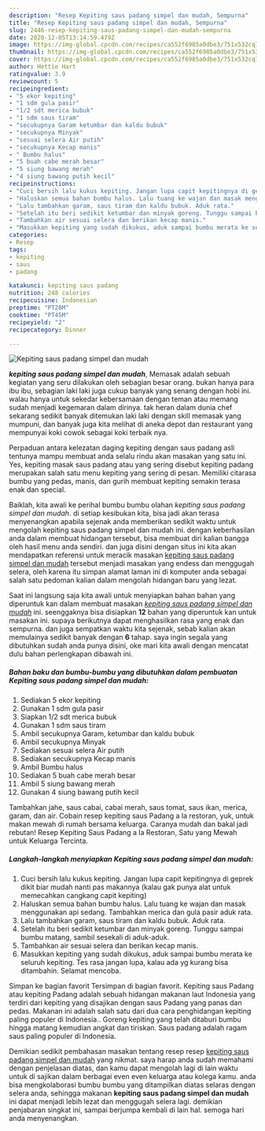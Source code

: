 ```yaml
---
description: "Resep Kepiting saus padang simpel dan mudah, Sempurna"
title: "Resep Kepiting saus padang simpel dan mudah, Sempurna"
slug: 2446-resep-kepiting-saus-padang-simpel-dan-mudah-sempurna
date: 2020-12-05T13:14:59.479Z
image: https://img-global.cpcdn.com/recipes/ca552f6985a0dbe3/751x532cq70/kepiting-saus-padang-simpel-dan-mudah-foto-resep-utama.jpg
thumbnail: https://img-global.cpcdn.com/recipes/ca552f6985a0dbe3/751x532cq70/kepiting-saus-padang-simpel-dan-mudah-foto-resep-utama.jpg
cover: https://img-global.cpcdn.com/recipes/ca552f6985a0dbe3/751x532cq70/kepiting-saus-padang-simpel-dan-mudah-foto-resep-utama.jpg
author: Hettie Hart
ratingvalue: 3.9
reviewcount: 5
recipeingredient:
- "5 ekor kepiting"
- "1 sdm gula pasir"
- "1/2 sdt merica bubuk"
- "1 sdm saus tiram"
- "secukupnya Garam ketumbar dan kaldu bubuk"
- "secukupnya Minyak"
- "sesuai selera Air putih"
- "secukupnya Kecap manis"
- " Bumbu halus"
- "5 buah cabe merah besar"
- "5 siung bawang merah"
- "4 siung bawang putih kecil"
recipeinstructions:
- "Cuci bersih lalu kukus kepiting. Jangan lupa capit kepitingnya di geprek dikit biar mudah nanti pas makannya (kalau gak punya alat untuk memecahkan cangkang capit kepiting)"
- "Haluskan semua bahan bumbu halus. Lalu tuang ke wajan dan masak menggunakan api sedang. Tambahkan merica dan gula pasir aduk rata."
- "Lalu tambahkan garam, saus tiram dan kaldu bubuk. Aduk rata."
- "Setelah itu beri sedikit ketumbar dan minyak goreng. Tunggu sampai bumbu matang, sambil sesekali di aduk-aduk."
- "Tambahkan air sesuai selera dan berikan kecap manis."
- "Masukkan kepiting yang sudah dikukus, aduk sampai bumbu merata ke seluruh kepiting. Tes rasa jangan lupa, kalau ada yg kurang bisa ditambahin. Selamat mencoba."
categories:
- Resep
tags:
- kepiting
- saus
- padang

katakunci: kepiting saus padang 
nutrition: 248 calories
recipecuisine: Indonesian
preptime: "PT28M"
cooktime: "PT45M"
recipeyield: "2"
recipecategory: Dinner

---
```



![Kepiting saus padang simpel dan mudah](https://img-global.cpcdn.com/recipes/ca552f6985a0dbe3/751x532cq70/kepiting-saus-padang-simpel-dan-mudah-foto-resep-utama.jpg)

<b><i>kepiting saus padang simpel dan mudah</i></b>, Memasak adalah sebuah kegiatan yang seru dilakukan oleh sebagian besar orang. bukan hanya para ibu ibu, sebagian laki laki juga cukup banyak yang senang dengan hobi ini. walau hanya untuk sekedar kebersamaan dengan teman atau memang sudah menjadi kegemaran dalam dirinya. tak heran dalam dunia chef sekarang sedikit banyak ditemukan laki laki dengan skill memasak yang mumpuni, dan banyak juga kita melihat di aneka depot dan restaurant yang mempunyai koki cowok sebagai koki terbaik nya.

Perpaduan antara kelezatan daging kepiting dengan saus padang asli tentunya mampu membuat anda selalu rindu akan masakan yang satu ini. Yes, kepiting masak saus padang atau yang sering disebut kepiting padang merupakan salah satu menu kepiting yang sering di pesan. Memiliki citarasa bumbu yang pedas, manis, dan gurih membuat kepiting semakin terasa enak dan special.

Baiklah, kita awali ke perihal bumbu bumbu olahan <i>kepiting saus padang simpel dan mudah</i>. di setiap kesibukan kita, bisa jadi akan terasa menyenangkan apabila sejenak anda memberikan sedikit waktu untuk mengolah kepiting saus padang simpel dan mudah ini. dengan keberhasilan anda dalam membuat hidangan tersebut, bisa membuat diri kalian bangga oleh hasil menu anda sendiri. dan juga disini dengan situs ini kita akan mendapatkan referensi untuk meracik masakan <u>kepiting saus padang simpel dan mudah</u> tersebut menjadi masakan yang endess dan menggugah selera, oleh karena itu simpan alamat laman ini di komputer anda sebagai salah satu pedoman kalian dalam mengolah hidangan baru yang lezat.


Saat ini langsung saja kita awali untuk menyiapkan bahan bahan yang diperuntuk kan dalam membuat masakan <u><i>kepiting saus padang simpel dan mudah</i></u> ini. seenggaknya bisa disiapkan <b>12</b> bahan yang diperuntuk kan untuk masakan ini. supaya berikutnya dapat menghasilkan rasa yang enak dan sempurna. dan juga sempatkan waktu kita sejenak, sebab kalian akan memulainya sedikit banyak dengan <b>6</b> tahap. saya ingin segala yang dibutuhkan sudah anda punya disini, oke mari kita awali dengan mencatat dulu bahan perlengkapan dibawah ini.

<!--inarticleads1-->

##### Bahan baku dan bumbu-bumbu yang dibutuhkan dalam pembuatan Kepiting saus padang simpel dan mudah:

1. Sediakan 5 ekor kepiting
1. Gunakan 1 sdm gula pasir
1. Siapkan 1/2 sdt merica bubuk
1. Gunakan 1 sdm saus tiram
1. Ambil secukupnya Garam, ketumbar dan kaldu bubuk
1. Ambil secukupnya Minyak
1. Sediakan sesuai selera Air putih
1. Sediakan secukupnya Kecap manis
1. Ambil  Bumbu halus
1. Sediakan 5 buah cabe merah besar
1. Ambil 5 siung bawang merah
1. Gunakan 4 siung bawang putih kecil


Tambahkan jahe, saus cabai, cabai merah, saus tomat, saus ikan, merica, garam, dan air. Cobain resep kepiting saus Padang a la restoran, yuk, untuk makan mewah di rumah bersama keluarga. Caranya mudah dan bakal jadi rebutan! Resep Kepiting Saus Padang a la Restoran, Satu yang Mewah untuk Keluarga Tercinta. 

<!--inarticleads2-->

##### Langkah-langkah menyiapkan Kepiting saus padang simpel dan mudah:

1. Cuci bersih lalu kukus kepiting. Jangan lupa capit kepitingnya di geprek dikit biar mudah nanti pas makannya (kalau gak punya alat untuk memecahkan cangkang capit kepiting)
1. Haluskan semua bahan bumbu halus. Lalu tuang ke wajan dan masak menggunakan api sedang. Tambahkan merica dan gula pasir aduk rata.
1. Lalu tambahkan garam, saus tiram dan kaldu bubuk. Aduk rata.
1. Setelah itu beri sedikit ketumbar dan minyak goreng. Tunggu sampai bumbu matang, sambil sesekali di aduk-aduk.
1. Tambahkan air sesuai selera dan berikan kecap manis.
1. Masukkan kepiting yang sudah dikukus, aduk sampai bumbu merata ke seluruh kepiting. Tes rasa jangan lupa, kalau ada yg kurang bisa ditambahin. Selamat mencoba.


Simpan ke bagian favorit Tersimpan di bagian favorit. Kepiting saus Padang atau kepiting Padang adalah sebuah hidangan makanan laut Indonesia yang terdiri dari kepiting yang disajikan dengan saus Padang yang panas dan pedas. Makanan ini adalah salah satu dari dua cara penghidangan kepiting paling populer di Indonesia.. Goreng kepiting yang telah ditaburi bumbu hingga matang kemudian angkat dan tiriskan. Saus padang adalah ragam saus paling populer di Indonesia. 

Demikian sedikit pembahasan masakan tentang resep resep <u>kepiting saus padang simpel dan mudah</u> yang nikmat. saya harap anda sudah memahami dengan penjelasan diatas, dan kamu dapat mengolah lagi di lain waktu untuk di sajikan dalam berbagai even even keluarga atau kolega kamu. anda bisa mengkolaborasi bumbu bumbu yang ditampilkan diatas selaras dengan selera anda, sehingga makanan <b>kepiting saus padang simpel dan mudah</b> ini dapat menjadi lebih lezat dan menggugah selera lagi. demikian penjabaran singkat ini, sampai berjumpa kembali di lain hal. semoga hari anda menyenangkan.
